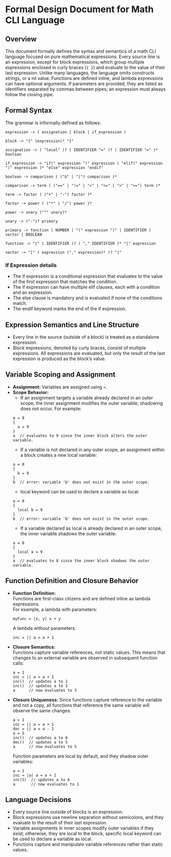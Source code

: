 # Formal Design Document for Math CLI Language

## Overview
This document formally defines the syntax and semantics of a math CLI language focused on pure mathematical expressions. 
Every source line is an expression, except for block expressions, which group multiple expressions enclosed in curly braces (`{ }`) and evaluate to the value of their last expression. 
Unlike many languages, the language omits constructs strings, or a nil value. Functions are defined inline, and lambda expressions can have optional arguments. 
If parameters are provided, they are listed as identifiers separated by commas between pipes; an expression must always follow the closing pipe.

## Formal Syntax

The grammar is informally defined as follows:

```
expression -> ( assignation | block | if_expression )

block -> "{" (expression)* "}"

assignation -> ( "local" )? ( IDENTIFIER "=" )? ( IDENTIFIER "=" )* boolean

if_expression -> "if(" expression ")" expression ( "elif(" expression ")" expression )* "else" expression "endif"

boolean -> comparison ( ("&" | "|") comparison )*

comparison -> term ( ("==" | "!=" | "<" | "<=" | ">" | ">=") term )* 

term -> factor ( ("+" | "-") factor )*

factor -> power ( ("*" | "/") power )*

power -> unary ("^" unary)*

unary -> ("-")? primary

primary -> function | NUMBER | "(" expression ")" | IDENTIFIER | vector | BOOLEAN

function -> "|" ( IDENTIFIER )? ( "," IDENTIFIER )* "|" expression

vector -> "[" ( expression ("," expression)* )? "]"
```

### If Expression details
- The if expression is a conditional expression that evaluates to the value of the first expression that matches the condition.
- The if expression can have multiple elif clauses, each with a condition and an expression.
- The else clause is mandatory and is evaluated if none of the conditions match.
- The endif keyword marks the end of the if expression.

## Expression Semantics and Line Structure

- Every line in the source (outside of a block) is treated as a standalone expression.  
- Block expressions, denoted by curly braces, consist of multiple expressions. All expressions are evaluated, but only the result of the last expression is produced as the block’s value.

## Variable Scoping and Assignment

- **Assignment:** Variables are assigned using `=`.  
- **Scope Behavior:**  
  - If an assignment targets a variable already declared in an outer scope, the inner assignment modifies the outer variable; shadowing does not occur. For example:
  ```
  a = 8
  {
    a = 9
  }
  a  // evaluates to 9 since the inner block alters the outer variable.
  ```
  - If a variable is not declared in any outer scope, an assignment within a block creates a new local variable:
  ```
  a = 8
  {
    b = 9
  }
  b  // error: variable 'b' does not exist in the outer scope.
  ```
  - local keyword can be used to declare a variable as local:
  ```
  a = 8
  {
    local b = 9
  }
  b  // error: variable 'b' does not exist in the outer scope.
  ```
  - If a variable declared as local is already declared in an outer scope, the inner variable shadows the outer variable:
  ```
  a = 8
  {
    local a = 9
  }
  a  // evaluates to 8 since the inner block shadows the outer variable.
  ```

## Function Definition and Closure Behavior

- **Function Definition:**  
  Functions are first-class citizens and are defined inline as lambda expressions.  
  For example, a lambda with parameters:
  ```
  myFunc = |x, y| x + y
  ```
  A lambda without parameters:
  ```
  inc = || a = a + 1
  ```

- **Closure Semantics:**  
  Functions capture variable references, not static values. This means that changes to an external variable are observed in subsequent function calls:
  ```
  a = 1
  inc = || a = a + 1
  inc()  // updates a to 2
  inc()  // updates a to 3
  a      // now evaluates to 3
  ```

- **Closure Uniqueness:**
  Since functions capture reference to the variable and not a copy, all functions that reference the same variable will observe the same changes:
  ```
  a = 1
  inc = || a = a + 1
  dec = || a = a - 1
  a = 5
  inc()  // updates a to 6
  dec()  // updates a to 5
  a      // now evaluates to 5
  ```
  Function parameters are local by default, and they shadow outer variables:
  ```
  a = 1
  inc = |a| a = a + 1
  inc(5)  // updates a to 6
  a       // now evaluates to 1
  ```

## Language Decisions

- Every source line outside of blocks is an expression.  
- Block expressions use newline separation without semicolons, and they evaluate to the result of their last expression.  
- Variable assignments in inner scopes modify outer variables if they exist; otherwise, they are local to the block, specific local keyword can be used to declare a variable as local.  
- Functions capture and manipulate variable references rather than static values. 



